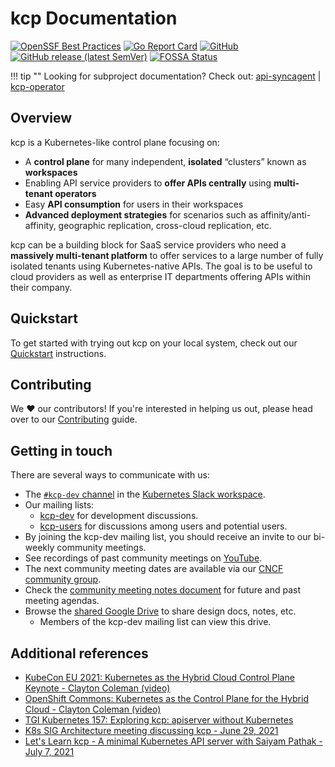 # kcp Documentation

[![OpenSSF Best Practices](https://www.bestpractices.dev/projects/8119/badge)](https://www.bestpractices.dev/projects/8119)
[![Go Report Card](https://goreportcard.com/badge/github.com/kcp-dev/kcp)](https://goreportcard.com/report/github.com/kcp-dev/kcp)
[![GitHub](https://img.shields.io/github/license/kcp-dev/kcp)](https://github.com/kcp-dev/kcp/blob/main/LICENSE)
[![GitHub release (latest SemVer)](https://img.shields.io/github/v/release/kcp-dev/kcp?sort=semver)](https://github.com/kcp-dev/kcp/releases/latest)
[![FOSSA Status](https://app.fossa.com/api/projects/git%2Bgithub.com%2Fkcp-dev%2Fkcp.svg?type=shield)](https://app.fossa.com/projects/git%2Bgithub.com%2Fkcp-dev%2Fkcp?ref=badge_shield)

!!! tip ""
    Looking for subproject documentation? Check out: [api-syncagent](https://docs.kcp.io/api-syncagent) | [kcp-operator](https://docs.kcp.io/kcp-operator)

## Overview

kcp is a Kubernetes-like control plane focusing on:

- A **control plane** for many independent, **isolated** “clusters” known as **workspaces**
- Enabling API service providers to **offer APIs centrally** using **multi-tenant operators**
- Easy **API consumption** for users in their workspaces
- **Advanced deployment strategies** for scenarios such as affinity/anti-affinity, geographic replication, cross-cloud
  replication, etc.

kcp can be a building block for SaaS service providers who need a **massively multi-tenant platform** to offer services
to a large number of fully isolated tenants using Kubernetes-native APIs. The goal is to be useful to cloud
providers as well as enterprise IT departments offering APIs within their company.

## Quickstart

To get started with trying out kcp on your local system, check out our [Quickstart](./setup/quickstart.md) instructions.

## Contributing

We ❤️ our contributors! If you're interested in helping us out, please head over to our [Contributing](./contributing/index.md)
guide.


## Getting in touch

There are several ways to communicate with us:

- The [`#kcp-dev` channel](https://app.slack.com/client/T09NY5SBT/C021U8WSAFK) in the [Kubernetes Slack workspace](https://slack.k8s.io).
- Our mailing lists:
    - [kcp-dev](https://groups.google.com/g/kcp-dev) for development discussions.
    - [kcp-users](https://groups.google.com/g/kcp-users) for discussions among users and potential users.
- By joining the kcp-dev mailing list, you should receive an invite to our bi-weekly community meetings.
- See recordings of past community meetings on [YouTube](https://www.youtube.com/channel/UCfP_yS5uYix0ppSbm2ltS5Q).
- The next community meeting dates are available via our [CNCF community group](https://community.cncf.io/kcp/).
- Check the [community meeting notes document](https://docs.google.com/document/d/1PrEhbmq1WfxFv1fTikDBZzXEIJkUWVHdqDFxaY1Ply4) for future and past meeting agendas.
- Browse the [shared Google Drive](https://drive.google.com/drive/folders/1FN7AZ_Q1CQor6eK0gpuKwdGFNwYI517M?usp=sharing) to share design docs, notes, etc.
    - Members of the kcp-dev mailing list can view this drive.

## Additional references

- [KubeCon EU 2021: Kubernetes as the Hybrid Cloud Control Plane Keynote - Clayton Coleman (video)](https://www.youtube.com/watch?v=oaPBYUfdFE8)
- [OpenShift Commons: Kubernetes as the Control Plane for the Hybrid Cloud - Clayton Coleman (video)](https://www.youtube.com/watch?v=Y3Y11Aj_01I)
- [TGI Kubernetes 157: Exploring kcp: apiserver without Kubernetes](https://youtu.be/FD_kY3Ey2pI)
- [K8s SIG Architecture meeting discussing kcp - June 29, 2021](https://www.youtube.com/watch?v=YrdAYoo-UQQ)
- [Let's Learn kcp - A minimal Kubernetes API server with Saiyam Pathak - July 7, 2021](https://www.youtube.com/watch?v=M4mn_LlCyzk)
